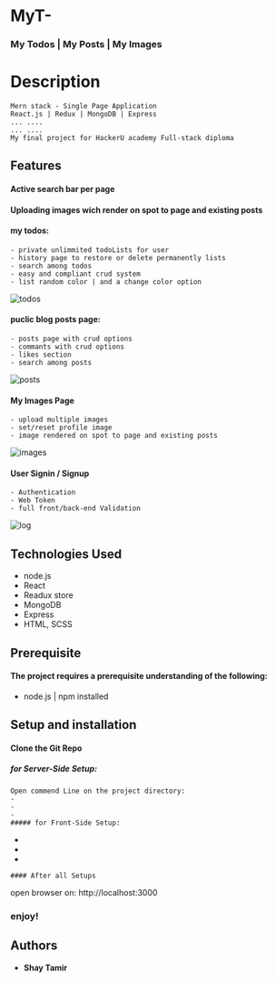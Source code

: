 
#  MyT-
### My Todos | My Posts | My Images

# Description
```
Mern stack - Single Page Application 
React.js | Redux | MongoDB | Express
... ....
... ....
My final project for HackerU academy Full-stack diploma
```
## Features
#### Active search bar per page
#### Uploading images wich render on spot to page and existing posts

#### my todos:
 ```
 - private unlimmited todoLists for user
 - history page to restore or delete permanently lists 
 - search among todos
 - easy and compliant crud system 
 - list random color | and a change color option
 ```
![todos](https://user-images.githubusercontent.com/24354228/109877412-a8d0a600-7c7b-11eb-8833-99d95e7a2e2f.jpeg)

#### puclic blog posts page: 
```
- posts page with crud options
- commants with crud options
- likes section
- search among posts
```
![posts](https://user-images.githubusercontent.com/24354228/109882038-e6d0c880-7c81-11eb-85e3-d0ec6c8816ab.jpeg)

#### My Images Page 
```
- upload multiple images
- set/reset profile image 
- image rendered on spot to page and existing posts
```
![images](https://user-images.githubusercontent.com/24354228/109884077-0fa68d00-7c85-11eb-9b02-359c173aaf2f.jpeg)

#### User Signin / Signup 
```
- Authentication
- Web Token
- full front/back-end Validation
```
![log](https://user-images.githubusercontent.com/24354228/109883975-e4bc3900-7c84-11eb-800d-50f9878d835c.jpeg)

## Technologies Used
- node.js
- React
- Readux store
- MongoDB
- Express 
- HTML, SCSS 

## Prerequisite
#### The project requires a prerequisite understanding of the following:
* node.js | npm  installed

## Setup and installation
#### Clone the Git Repo
##### for Server-Side Setup:
```
Open commend Line on the project directory:
- 
- 
- 
##### for Front-Side Setup:
```
- 
- 
- 
```
#### After all Setups 
```
open browser on:
 http://localhost:3000

### enjoy!
## Authors

* **Shay Tamir** 



